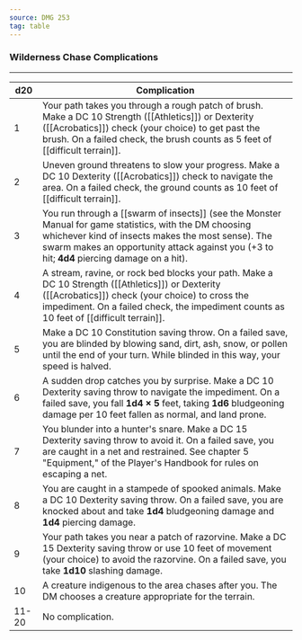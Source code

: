 ```yaml
---
source: DMG 253
tag: table
---
```


### Wilderness Chase Complications
---
|d20|Complication|
|----|------------|
|1|Your path takes you through a rough patch of brush. Make a DC 10 Strength ([[Athletics]]) or Dexterity ([[Acrobatics]]) check (your choice) to get past the brush. On a failed check, the brush counts as 5 feet of [[difficult terrain]].|
|2|Uneven ground threatens to slow your progress. Make a DC 10 Dexterity ([[Acrobatics]]) check to navigate the area. On a failed check, the ground counts as 10 feet of [[difficult terrain]].|
|3|You run through a [[swarm of insects]] (see the Monster Manual for game statistics, with the DM choosing whichever kind of insects makes the most sense). The swarm makes an opportunity attack against you (+3 to hit; **4d4** piercing damage on a hit).|
|4|A stream, ravine, or rock bed blocks your path. Make a DC 10 Strength ([[Athletics]]) or Dexterity ([[Acrobatics]]) check (your choice) to cross the impediment. On a failed check, the impediment counts as 10 feet of [[difficult terrain]].|
|5|Make a DC 10 Constitution saving throw. On a failed save, you are blinded by blowing sand, dirt, ash, snow, or pollen until the end of your turn. While blinded in this way, your speed is halved.|
|6|A sudden drop catches you by surprise. Make a DC 10 Dexterity saving throw to navigate the impediment. On a failed save, you fall **1d4 × 5** feet, taking **1d6** bludgeoning damage per 10 feet fallen as normal, and land prone.|
|7|You blunder into a hunter's snare. Make a DC 15 Dexterity saving throw to avoid it. On a failed save, you are caught in a net and restrained. See chapter 5 "Equipment," of the Player's Handbook for rules on escaping a net.|
|8|You are caught in a stampede of spooked animals. Make a DC 10 Dexterity saving throw. On a failed save, you are knocked about and take **1d4** bludgeoning damage and **1d4** piercing damage.|
|9|Your path takes you near a patch of razorvine. Make a DC 15 Dexterity saving throw or use 10 feet of movement (your choice) to avoid the razorvine. On a failed save, you take **1d10** slashing damage.|
|10|A creature indigenous to the area chases after you. The DM chooses a creature appropriate for the terrain.|
|11-20|No complication.|
